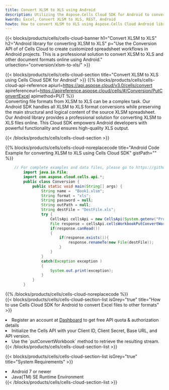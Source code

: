 ```yaml
---
title: Convert XLSM to XLS using Android 
description: Utilizing the Aspose.Cells Cloud SDK for Android to convert a XLSM format file to a XLS format file. 
kwords: Excel, Convert XLSM to XLS, REST, Android
howto: How to convert XLSM to XLS using Aspose.Cells Cloud Android library.
---
```



{{< blocks/products/cells/cells-cloud-banner h1="Convert XLSM to XLS" h2="Android library for converting XLSM to XLS" p="Use the Conversion API of of Cells Cloud to create customized spreadsheet workflows in Android projects. This is a professional solution to convert XLSM to XLS and other document formats online using Android." urlsection="conversion/xlsm-to-xls/" >}}

{{< blocks/products/cells/cells-cloud-section  title="Convert XLSM to XLS using Cells Cloud SDK for Android" >}}
{{% blocks/products/cells/cells-cloud-api-reference  apiurl=https://api.aspose.cloud/v3.0/cells/convert  apireferenceurl=https://apireference.aspose.cloud/cells/#/Conversion/PutConvertExcel  apimethod=PUT %}}
<br/>
Converting file formats from XLSM to XLS can be a complex task. Our Android SDK handles all XLSM to XLS format conversions while preserving the main structural and logical content of the source XLSM spreadsheet. Our Android library provides a professional solution for converting XLSM to XLS files online. This Cloud SDK empowers Android developers with powerful functionality and ensures high-quality XLS output.

{{< /blocks/products/cells/cells-cloud-section >}}

{{% blocks/products/cells/cells-cloud-noreplacecode title="Android Code Example for converting XLSM to XLS using Cells Cloud SDK" gistPath="" %}}
 
```java
    // For complete examples and data files, please go to https://github.com/aspose-cells-cloud/aspose-cells-cloud-android/
        import java.io.File;
        import com.aspose.cloud.cells.api.*;
        public class Conversion {
            public static void main(String[] args) {
                String name =  "Book1.xlsm";
                String format = "xls";
                String password = null;
                String outPath = null;
                String destFile = "DestFile.xls";
                try {
                    CellsApi cellsApi = new CellsApi(System.getenv("ProductClientId"), System.getenv("ProductClientSecret"));
                    File response = cellsApi.cellsWorkbookPutConvertWorkbook(new File(name), format, password, outPath, null,null);            
                    if(response.canRead())
                    {
                        if(response.exists()){
                            response.renameTo(new File(destFile));
                        }                
                    }
                }
                catch(Exception exception )
                {
                    System.out.print(exception);
                }
            }
        }
```
 
{{% /blocks/products/cells/cells-cloud-noreplacecode  %}}
<br/>
{{< blocks/products/cells/cells-cloud-section-list isGrey="true"  title="How to use Cells Cloud SDK for Android to convert Excel files to other formats" >}}
<li>Register an account at <a href="https://dashboard.aspose.cloud/">Dashboard</a> to get free API quota & authorization details</li>
<li>Initialize the Cells API with your Client ID, Client Secret, Base URL, and API version.</li>
<li>Use the `putConvertWorkbook` method to retrieve the resulting stream.</li>
{{< /blocks/products/cells/cells-cloud-section-list >}}

{{< blocks/products/cells/cells-cloud-section-list isGrey="true"  title="System Requirements" >}}
<li>Android 7 or newer</li>
<li>Java(TM) SE Runtime Environment</li>
{{< /blocks/products/cells/cells-cloud-section-list >}}
